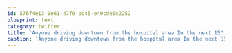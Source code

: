 ```yaml
---
id: 576f4e13-0e61-47f9-bc45-e49cde6c2252
blueprint: text
category: twitter
title: 'Anyone driving downtown from the hospital area In the next 15?'
caption: 'Anyone driving downtown from the hospital area In the next 15?'
---
```


